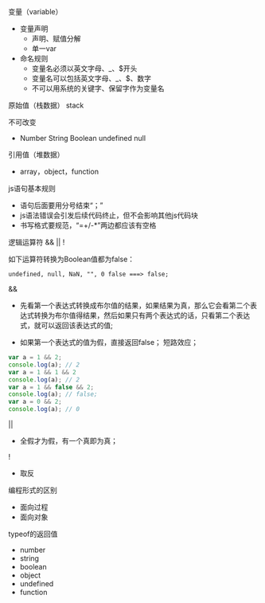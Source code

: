 
变量（variable）

- 变量声明
  - 声明、赋值分解
  - 单一var
- 命名规则
  - 变量名必须以英文字母、_、$开头
  - 变量名可以包括英文字母、_、$、数字
  - 不可以用系统的关键字、保留字作为变量名

原始值（栈数据） stack

不可改变

- Number String Boolean undefined null

引用值（堆数据）

- array，object，function

js语句基本规则

- 语句后面要用分号结束“；”
- js语法错误会引发后续代码终止，但不会影响其他js代码块
- 书写格式要规范，“=+/-*”两边都应该有空格

逻辑运算符 &&   ||    !

如下运算符转换为Boolean值都为false：

    undefined, null, NaN, "", 0 false ===> false;

&& 

- 先看第一个表达式转换成布尔值的结果，如果结果为真，那么它会看第二个表达式转换为布尔值得结果，然后如果只有两个表达式的话，只看第二个表达式，就可以返回该表达式的值;

- 如果第一个表达式的值为假，直接返回false； 短路效应；
```javascript
var a = 1 && 2;
console.log(a); // 2
var a = 1 && 1 && 2
console.log(a); // 2
var a = 1 && false && 2;
console.log(a); // false;
var a = 0 && 2;
console.log(a); // 0
```

||

- 全假才为假，有一个真即为真；

!

- 取反


编程形式的区别

- 面向过程
- 面向对象

typeof的返回值

- number 
- string 
- boolean 
- object 
- undefined 
- function





